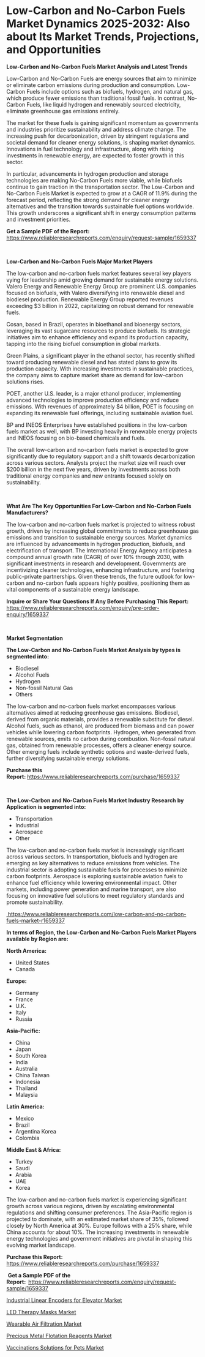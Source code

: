 <p><h1>Low-Carbon and No-Carbon Fuels Market Dynamics 2025-2032: Also about Its Market Trends, Projections, and Opportunities</h1></p><p><strong>Low-Carbon and No-Carbon Fuels Market Analysis and Latest Trends</strong></p>
<p><p>Low-Carbon and No-Carbon Fuels are energy sources that aim to minimize or eliminate carbon emissions during production and consumption. Low-Carbon Fuels include options such as biofuels, hydrogen, and natural gas, which produce fewer emissions than traditional fossil fuels. In contrast, No-Carbon Fuels, like liquid hydrogen and renewably sourced electricity, eliminate greenhouse gas emissions entirely. </p><p>The market for these fuels is gaining significant momentum as governments and industries prioritize sustainability and address climate change. The increasing push for decarbonization, driven by stringent regulations and societal demand for cleaner energy solutions, is shaping market dynamics. Innovations in fuel technology and infrastructure, along with rising investments in renewable energy, are expected to foster growth in this sector. </p><p>In particular, advancements in hydrogen production and storage technologies are making No-Carbon Fuels more viable, while biofuels continue to gain traction in the transportation sector. The Low-Carbon and No-Carbon Fuels Market is expected to grow at a CAGR of 11.9% during the forecast period, reflecting the strong demand for cleaner energy alternatives and the transition towards sustainable fuel options worldwide. This growth underscores a significant shift in energy consumption patterns and investment priorities.</p></p>
<p><strong>Get a Sample PDF of the Report:&nbsp;</strong> <a href="https://www.reliableresearchreports.com/enquiry/request-sample/1659337?utm_campaign=33&utm_medium=2&utm_source=Github&utm_content=ia&utm_term=23032025&utm_id=low-carbon-and-no-carbon-fuels">https://www.reliableresearchreports.com/enquiry/request-sample/1659337</a></p>
<p>&nbsp;</p>
<p><strong>Low-Carbon and No-Carbon Fuels Major Market Players</strong></p>
<p><p>The low-carbon and no-carbon fuels market features several key players vying for leadership amid growing demand for sustainable energy solutions. Valero Energy and Renewable Energy Group are prominent U.S. companies focused on biofuels, with Valero diversifying into renewable diesel and biodiesel production. Renewable Energy Group reported revenues exceeding $3 billion in 2022, capitalizing on robust demand for renewable fuels.</p><p>Cosan, based in Brazil, operates in bioethanol and bioenergy sectors, leveraging its vast sugarcane resources to produce biofuels. Its strategic initiatives aim to enhance efficiency and expand its production capacity, tapping into the rising biofuel consumption in global markets.</p><p>Green Plains, a significant player in the ethanol sector, has recently shifted toward producing renewable diesel and has stated plans to grow its production capacity. With increasing investments in sustainable practices, the company aims to capture market share as demand for low-carbon solutions rises.</p><p>POET, another U.S. leader, is a major ethanol producer, implementing advanced technologies to improve production efficiency and reduce emissions. With revenues of approximately $4 billion, POET is focusing on expanding its renewable fuel offerings, including sustainable aviation fuel.</p><p>BP and INEOS Enterprises have established positions in the low-carbon fuels market as well, with BP investing heavily in renewable energy projects and INEOS focusing on bio-based chemicals and fuels.</p><p>The overall low-carbon and no-carbon fuels market is expected to grow significantly due to regulatory support and a shift towards decarbonization across various sectors. Analysts project the market size will reach over $200 billion in the next five years, driven by investments across both traditional energy companies and new entrants focused solely on sustainability.</p></p>
<p>&nbsp;</p>
<p><strong>What Are The Key Opportunities For Low-Carbon and No-Carbon Fuels Manufacturers?</strong></p>
<p><p>The low-carbon and no-carbon fuels market is projected to witness robust growth, driven by increasing global commitments to reduce greenhouse gas emissions and transition to sustainable energy sources. Market dynamics are influenced by advancements in hydrogen production, biofuels, and electrification of transport. The International Energy Agency anticipates a compound annual growth rate (CAGR) of over 10% through 2030, with significant investments in research and development. Governments are incentivizing cleaner technologies, enhancing infrastructure, and fostering public-private partnerships. Given these trends, the future outlook for low-carbon and no-carbon fuels appears highly positive, positioning them as vital components of a sustainable energy landscape.</p></p>
<p><strong>Inquire or Share Your Questions If Any Before Purchasing This Report:</strong> <a href="https://www.reliableresearchreports.com/enquiry/pre-order-enquiry/1659337?utm_campaign=33&utm_medium=2&utm_source=Github&utm_content=ia&utm_term=23032025&utm_id=low-carbon-and-no-carbon-fuels">https://www.reliableresearchreports.com/enquiry/pre-order-enquiry/1659337</a></p>
<p>&nbsp;</p>
<p><strong>Market Segmentation</strong></p>
<p><strong>The Low-Carbon and No-Carbon Fuels Market Analysis by types is segmented into:</strong></p>
<p><ul><li>Biodiesel</li><li>Alcohol Fuels</li><li>Hydrogen</li><li>Non-fossil Natural Gas</li><li>Others</li></ul></p>
<p><p>The low-carbon and no-carbon fuels market encompasses various alternatives aimed at reducing greenhouse gas emissions. Biodiesel, derived from organic materials, provides a renewable substitute for diesel. Alcohol fuels, such as ethanol, are produced from biomass and can power vehicles while lowering carbon footprints. Hydrogen, when generated from renewable sources, emits no carbon during combustion. Non-fossil natural gas, obtained from renewable processes, offers a cleaner energy source. Other emerging fuels include synthetic options and waste-derived fuels, further diversifying sustainable energy solutions.</p></p>
<p><strong>Purchase this Report:&nbsp;</strong><a href="https://www.reliableresearchreports.com/purchase/1659337?utm_campaign=33&utm_medium=2&utm_source=Github&utm_content=ia&utm_term=23032025&utm_id=low-carbon-and-no-carbon-fuels">https://www.reliableresearchreports.com/purchase/1659337</a></p>
<p>&nbsp;</p>
<p><strong>The Low-Carbon and No-Carbon Fuels Market Industry Research by Application is segmented into:</strong></p>
<p><ul><li>Transportation</li><li>Industrial</li><li>Aerospace</li><li>Other</li></ul></p>
<p><p>The low-carbon and no-carbon fuels market is increasingly significant across various sectors. In transportation, biofuels and hydrogen are emerging as key alternatives to reduce emissions from vehicles. The industrial sector is adopting sustainable fuels for processes to minimize carbon footprints. Aerospace is exploring sustainable aviation fuels to enhance fuel efficiency while lowering environmental impact. Other markets, including power generation and marine transport, are also focusing on innovative fuel solutions to meet regulatory standards and promote sustainability.</p></p>
<p><a href="https://www.reliableresearchreports.com/low-carbon-and-no-carbon-fuels-market-r1659337?utm_campaign=33&utm_medium=2&utm_source=Github&utm_content=ia&utm_term=23032025&utm_id=low-carbon-and-no-carbon-fuels">&nbsp;https://www.reliableresearchreports.com/low-carbon-and-no-carbon-fuels-market-r1659337</a></p>
<p><strong>In terms of Region, the Low-Carbon and No-Carbon Fuels Market Players available by Region are:</strong></p>
<p>
    <p> <strong> North America: </strong>
        <ul>
            <li>United States</li>
            <li>Canada</li>
        </ul>
        </p> 
    <p> <strong> Europe: </strong>
        <ul>
            <li>Germany</li>
            <li>France</li>
            <li>U.K.</li>
            <li>Italy</li>
            <li>Russia</li>
        </ul>
        </p> 
    <p> <strong> Asia-Pacific: </strong>
        <ul>
            <li>China</li>
            <li>Japan</li>
            <li>South Korea</li>
            <li>India</li>
            <li>Australia</li>
            <li>China Taiwan</li>
            <li>Indonesia</li>
            <li>Thailand</li>
            <li>Malaysia</li>
        </ul>
        </p> 
    <p> <strong> Latin America: </strong>
        <ul>
            <li>Mexico</li>
            <li>Brazil</li>
            <li>Argentina Korea</li>
            <li>Colombia</li>
        </ul>
        </p> 
    <p> <strong> Middle East & Africa: </strong>
        <ul>
            <li>Turkey</li>
            <li>Saudi</li>
            <li>Arabia</li>
            <li>UAE</li>
            <li>Korea</li>
        </ul>
    </p>
    </p>
<p><p>The low-carbon and no-carbon fuels market is experiencing significant growth across various regions, driven by escalating environmental regulations and shifting consumer preferences. The Asia-Pacific region is projected to dominate, with an estimated market share of 35%, followed closely by North America at 30%. Europe follows with a 25% share, while China accounts for about 10%. The increasing investments in renewable energy technologies and government initiatives are pivotal in shaping this evolving market landscape.</p></p>
<p><strong>Purchase this Report: </strong><a href="https://www.reliableresearchreports.com/purchase/1659337?utm_campaign=33&utm_medium=2&utm_source=Github&utm_content=ia&utm_term=23032025&utm_id=low-carbon-and-no-carbon-fuels">https://www.reliableresearchreports.com/purchase/1659337</a></p>
<p>&nbsp;<strong>Get a Sample PDF of the Report:&nbsp;&nbsp;</strong><a href="https://www.reliableresearchreports.com/enquiry/request-sample/1659337?utm_campaign=33&utm_medium=2&utm_source=Github&utm_content=ia&utm_term=23032025&utm_id=low-carbon-and-no-carbon-fuels">https://www.reliableresearchreports.com/enquiry/request-sample/1659337</a></p>
<p><strong></strong></p>
<p><p><a href="https://github.com/catlowdarcys/Market-Research-Report-List-1/blob/main/industrial-linear-encoders-for-elevator-market.md?utm_campaign=33&utm_medium=2&utm_source=Github&utm_content=ia&utm_term=23032025&utm_id=low-carbon-and-no-carbon-fuels">Industrial Linear Encoders for Elevator Market</a></p><p><a href="https://github.com/hadshpinay/Market-Research-Report-List-1/blob/main/led-therapy-masks-market.md?utm_campaign=33&utm_medium=2&utm_source=Github&utm_content=ia&utm_term=23032025&utm_id=low-carbon-and-no-carbon-fuels">LED Therapy Masks Market</a></p><p><a href="https://github.com/danzopachllq/Market-Research-Report-List-1/blob/main/wearable-air-filtration-market.md?utm_campaign=33&utm_medium=2&utm_source=Github&utm_content=ia&utm_term=23032025&utm_id=low-carbon-and-no-carbon-fuels">Wearable Air Filtration Market</a></p><p><a href="https://github.com/fabinbuddygc/Market-Research-Report-List-1/blob/main/precious-metal-flotation-reagents-market.md?utm_campaign=33&utm_medium=2&utm_source=Github&utm_content=ia&utm_term=23032025&utm_id=low-carbon-and-no-carbon-fuels">Precious Metal Flotation Reagents Market</a></p><p><a href="https://github.com/ridchycarlas/Market-Research-Report-List-1/blob/main/vaccinations-solutions-for-pets-market.md?utm_campaign=33&utm_medium=2&utm_source=Github&utm_content=ia&utm_term=23032025&utm_id=low-carbon-and-no-carbon-fuels">Vaccinations Solutions for Pets Market</a></p></p>